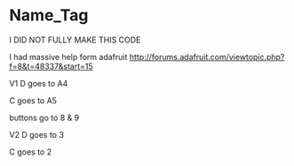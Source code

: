 # Name_Tag

I DID NOT FULLY MAKE THIS CODE

I had massive help form adafruit 
http://forums.adafruit.com/viewtopic.php?f=8&t=48337&start=15

V1
D goes to A4

C goes to A5

buttons go to 8 & 9

V2
D goes to 3

C goes to 2
